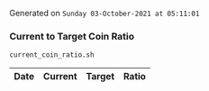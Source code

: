 Generated on `Sunday 03-October-2021 at 05:11:01`

### Current to Target Coin Ratio
`current_coin_ratio.sh`

Date|Current|Target|Ratio
---|---|---|---
